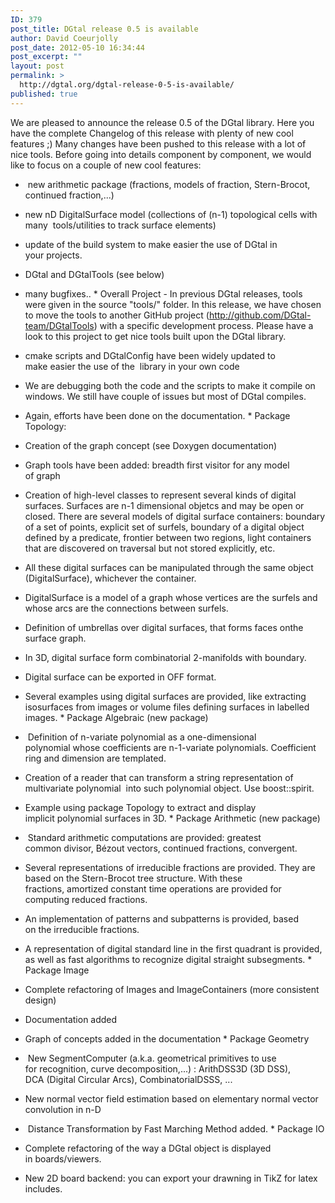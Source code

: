 ```yaml
---
ID: 379
post_title: DGtal release 0.5 is available
author: David Coeurjolly
post_date: 2012-05-10 16:34:44
post_excerpt: ""
layout: post
permalink: >
  http://dgtal.org/dgtal-release-0-5-is-available/
published: true
---
```

We are pleased to announce the release 0.5 of the DGtal library. Here you have the complete Changelog of this release with plenty of new cool features ;) <!--more--> Many changes have been pushed to this release with a lot of nice tools. Before going into details component by component, we would like to focus on a couple of new cool features: 

*    new arithmetic package (fractions, models of fraction, Stern-Brocot, continued fraction,...)
*   new nD DigitalSurface model (collections of (n-1) topological cells with many  tools/utilities to track surface elements)
*   update of the build system to make easier the use of DGtal in your projects.
*   DGtal and DGtalTools (see below)
*   many bugfixes.. * Overall Project - In previous DGtal releases, tools were given in the source "tools/" folder. In this release, we have chosen to move the tools to another GitHub project (http://github.com/DGtal-team/DGtalTools) with a specific development process. Please have a look to this project to get nice tools built upon the DGtal library. 

*   cmake scripts and DGtalConfig have been widely updated to make easier the use of the  library in your own code
*   We are debugging both the code and the scripts to make it compile on windows. We still have couple of issues but most of DGtal compiles.
*   Again, efforts have been done on the documentation. * Package Topology:   

*   Creation of the graph concept (see Doxygen documentation)
*   Graph tools have been added: breadth first visitor for any model of graph
*   Creation of high-level classes to represent several kinds of digital surfaces. Surfaces are n-1 dimensional objetcs and may be open or closed. There are several models of digital surface containers: boundary of a set of points, explicit set of surfels, boundary of a digital object defined by a predicate, frontier between two regions, light containers that are discovered on traversal but not stored explicitly, etc.
*   All these digital surfaces can be manipulated through the same object (DigitalSurface), whichever the container.
*   DigitalSurface is a model of a graph whose vertices are the surfels and whose arcs are the connections between surfels.
*   Definition of umbrellas over digital surfaces, that forms faces onthe surface graph.
*   In 3D, digital surface form combinatorial 2-manifolds with boundary.
*   Digital surface can be exported in OFF format.
*   Several examples using digital surfaces are provided, like extracting isosurfaces from images or volume files defining surfaces in labelled images. * Package Algebraic (new package) 

*    Definition of n-variate polynomial as a one-dimensional polynomial whose coefficients are n-1-variate polynomials. Coefficient ring and dimension are templated.
*   Creation of a reader that can transform a string representation of multivariate polynomial  into such polynomial object. Use boost::spirit.
*   Example using package Topology to extract and display implicit polynomial surfaces in 3D. * Package Arithmetic (new package) 

*    Standard arithmetic computations are provided: greatest common divisor, Bézout vectors, continued fractions, convergent.
*   Several representations of irreducible fractions are provided. They are based on the Stern-Brocot tree structure. With these fractions, amortized constant time operations are provided for computing reduced fractions.
*   An implementation of patterns and subpatterns is provided, based on the irreducible fractions.
*   A representation of digital standard line in the first quadrant is provided, as well as fast algorithms to recognize digital straight subsegments. * Package Image 

*   Complete refactoring of Images and ImageContainers (more consistent design)
*   Documentation added
*   Graph of concepts added in the documentation * Package Geometry 

*    New SegmentComputer (a.k.a. geometrical primitives to use for recognition, curve decomposition,...) : ArithDSS3D (3D DSS), DCA (Digital Circular Arcs), CombinatorialDSSS, ...
*   New normal vector field estimation based on elementary normal vector convolution in n-D
*    Distance Transformation by Fast Marching Method added. * Package IO 

*   Complete refactoring of the way a DGtal object is displayed in boards/viewers.
*   New 2D board backend: you can export your drawning in TikZ for latex includes.